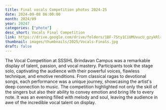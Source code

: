 ```yaml
---
title: Final vocals Competition photos 2024-25
date: 2024-09-08 06:00:00
month: 2024/09
year: 20247
categories: ["photo"]
desc_short: Vocals Final Competition 
link: https://drive.google.com/drive/folders/1BF-7Sty1CiUMUvucU_gzykRlr_jIsLQi?usp=drive_link
thumbnail: images/thumbnails/2025/Vocals-Finals.jpg
draft: false
---
```


 The Vocal Competition at SSSIHL Brindavan Campus was a remarkable display of talent, passion, and vocal mastery. Participants took the stage solo, captivating the audience with their powerful voices, flawless technique, and emotive renditions. From classical ragas to devotional songs, each performance was a unique journey, showcasing the artist's deep connection to music. The competition highlighted not only the skill of the singers but also their ability to convey emotion and bring life to every note. It was an evening filled with melody and soul, leaving the audience in awe of the incredible vocal talent on display.